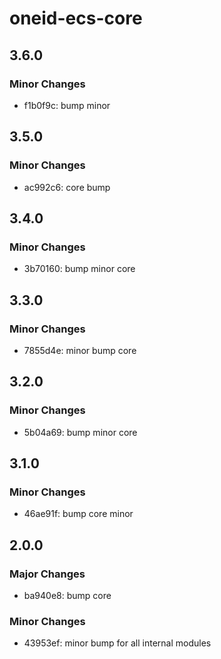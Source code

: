 # oneid-ecs-core

## 3.6.0

### Minor Changes

- f1b0f9c: bump minor

## 3.5.0

### Minor Changes

- ac992c6: core bump

## 3.4.0

### Minor Changes

- 3b70160: bump minor core

## 3.3.0

### Minor Changes

- 7855d4e: minor bump core

## 3.2.0

### Minor Changes

- 5b04a69: bump minor core

## 3.1.0

### Minor Changes

- 46ae91f: bump core minor

## 2.0.0

### Major Changes

- ba940e8: bump core

### Minor Changes

- 43953ef: minor bump for all internal modules
